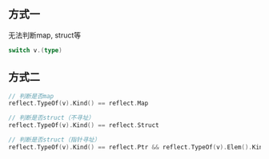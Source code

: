 ## 方式一
无法判断map, struct等
```go
switch v.(type)
```

## 方式二
```go
// 判断是否map
reflect.TypeOf(v).Kind() == reflect.Map

// 判断是否struct（不寻址）
reflect.TypeOf(v).Kind() == reflect.Struct

// 判断是否struct（指针寻址）
reflect.TypeOf(v).Kind() == reflect.Ptr && reflect.TypeOf(v).Elem().Kind() == reflect.Struct
```
